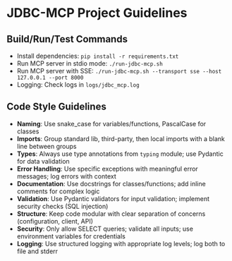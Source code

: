 # JDBC-MCP Project Guidelines

## Build/Run/Test Commands
- Install dependencies: `pip install -r requirements.txt`
- Run MCP server in stdio mode: `./run-jdbc-mcp.sh`
- Run MCP server with SSE: `./run-jdbc-mcp.sh --transport sse --host 127.0.0.1 --port 8000`
- Logging: Check logs in `logs/jdbc_mcp.log`

## Code Style Guidelines
- **Naming**: Use snake_case for variables/functions, PascalCase for classes
- **Imports**: Group standard lib, third-party, then local imports with a blank line between groups
- **Types**: Always use type annotations from `typing` module; use Pydantic for data validation
- **Error Handling**: Use specific exceptions with meaningful error messages; log errors with context
- **Documentation**: Use docstrings for classes/functions; add inline comments for complex logic
- **Validation**: Use Pydantic validators for input validation; implement security checks (SQL injection)
- **Structure**: Keep code modular with clear separation of concerns (configuration, client, API)
- **Security**: Only allow SELECT queries; validate all inputs; use environment variables for credentials
- **Logging**: Use structured logging with appropriate log levels; log both to file and stderr
